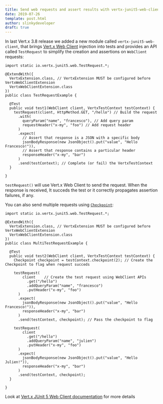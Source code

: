 ```yaml
---
title: Send web requests and assert results with vertx-junit5-web-client
date: 2019-07-26
template: post.html
author: slinkydeveloper
draft: true
---
```


In last Vert.x 3.8 release we added a new module called `vertx-junit5-web-client`, that brings [Vert.x Web Client](https://vertx.io/docs/vertx-web-client/java/) injection
into tests and provides an API called `TestRequest` to simplify the creation and assertions on `WebClient` requests:

```
import static io.vertx.junit5.web.TestRequest.*;

@ExtendWith({
  VertxExtension.class, // VertxExtension MUST be configured before VertxWebClientExtension
  VertxWebClientExtension.class
})
public class TestRequestExample {

  @Test
  public void test1(WebClient client, VertxTestContext testContext) {
    testRequest(client, HttpMethod.GET, "/hello") // Build the request
      .with(
        queryParam("name", "francesco"), // Add query param
        requestHeader("x-my", "foo") // Add request header
      )
      .expect(
        // Assert that response is a JSON with a specific body
        jsonBodyResponse(new JsonObject().put("value", "Hello Francesco!")),
        // Assert that response contains a particular header
        responseHeader("x-my", "bar")
      )
      .send(testContext); // Complete (or fail) the VertxTestContext
  }

}
```

`testRequest()` will use Vert.x Web Client to send the request. When the response is received, It succeds the test or it correctly propagates assertion failures, if any.

You can also send multiple requests using [`Checkpoint`](https://vertx.io/docs/apidocs/io/vertx/junit5/Checkpoint.html):

```
import static io.vertx.junit5.web.TestRequest.*;

@ExtendWith({
  VertxExtension.class, // VertxExtension MUST be configured before VertxWebClientExtension
  VertxWebClientExtension.class
})
public class MultiTestRequestExample {

  @Test
  public void test2(WebClient client, VertxTestContext testContext) {
    Checkpoint checkpoint = testContext.checkpoint(2); // Create the Checkpoint to flag when request succeds

    testRequest(
        client    // Create the test request using WebClient APIs
          .get("/hello")
          .addQueryParam("name", "francesco")
          .putHeader("x-my", "foo")
      )
      .expect(
        jsonBodyResponse(new JsonObject().put("value", "Hello Francesco!")),
        responseHeader("x-my", "bar")
      )
      .send(testContext, checkpoint); // Pass the checkpoint to flag

    testRequest(
        client
          .get("/hello")
          .addQueryParam("name", "julien")
          .putHeader("x-my", "foo")
      )
      .expect(
        jsonBodyResponse(new JsonObject().put("value", "Hello Julien!")),
        responseHeader("x-my", "bar")
      )
      .send(testContext, checkpoint);
  }

}
```

Look at [Vert.x JUnit 5 Web Client documentation](https://vertx.io/docs/vertx-junit5-web-client/java/) for more details
